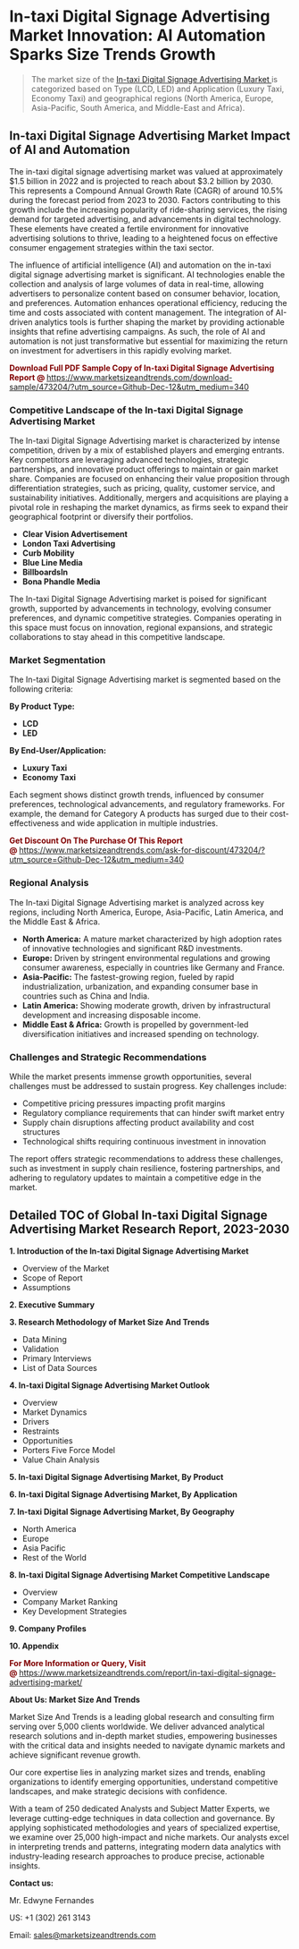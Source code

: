 <H1>In-taxi Digital Signage Advertising Market Innovation: AI Automation Sparks Size Trends Growth</H1><blockquote><p>The market size of the <a href="https://www.marketsizeandtrends.com/download-sample/473204/?utm_source=Github-Dec-12&amp;utm_medium=340" target="_blank">In-taxi Digital Signage Advertising Market </a>is categorized based on Type (LCD, LED) and Application (Luxury Taxi, Economy Taxi) and geographical regions (North America, Europe, Asia-Pacific, South America, and Middle-East and Africa).</p></blockquote><p><h2>In-taxi Digital Signage Advertising Market Impact of AI and Automation</h2><p>The in-taxi digital signage advertising market was valued at approximately $1.5 billion in 2022 and is projected to reach about $3.2 billion by 2030. This represents a Compound Annual Growth Rate (CAGR) of around 10.5% during the forecast period from 2023 to 2030. Factors contributing to this growth include the increasing popularity of ride-sharing services, the rising demand for targeted advertising, and advancements in digital technology. These elements have created a fertile environment for innovative advertising solutions to thrive, leading to a heightened focus on effective consumer engagement strategies within the taxi sector.</p><p>The influence of artificial intelligence (AI) and automation on the in-taxi digital signage advertising market is significant. AI technologies enable the collection and analysis of large volumes of data in real-time, allowing advertisers to personalize content based on consumer behavior, location, and preferences. Automation enhances operational efficiency, reducing the time and costs associated with content management. The integration of AI-driven analytics tools is further shaping the market by providing actionable insights that refine advertising campaigns. As such, the role of AI and automation is not just transformative but essential for maximizing the return on investment for advertisers in this rapidly evolving market.</p></p><p><strong><span style="color: #800000;">Download Full PDF Sample Copy of In-taxi Digital Signage Advertising Report @</span>&nbsp;</strong><a href="https://www.marketsizeandtrends.com/download-sample/473204/?utm_source=Github-Dec-12&amp;utm_medium=340">https://www.marketsizeandtrends.com/download-sample/473204/?utm_source=Github-Dec-12&amp;utm_medium=340</a></p><h3>Competitive Landscape of the In-taxi Digital Signage Advertising Market</h3><p>The In-taxi Digital Signage Advertising market is characterized by intense competition, driven by a mix of established players and emerging entrants. Key competitors are leveraging advanced technologies, strategic partnerships, and innovative product offerings to maintain or gain market share. Companies are focused on enhancing their value proposition through differentiation strategies, such as pricing, quality, customer service, and sustainability initiatives. Additionally, mergers and acquisitions are playing a pivotal role in reshaping the market dynamics, as firms seek to expand their geographical footprint or diversify their portfolios.</p><p><strong><p><ul><li>Clear Vision Advertisement </li><li> London Taxi Advertising </li><li> Curb Mobility </li><li> Blue Line Media </li><li> BillboardsIn </li><li> Bona Phandle Media</p></li></ul></p></strong></p><p>The In-taxi Digital Signage Advertising market is poised for significant growth, supported by advancements in technology, evolving consumer preferences, and dynamic competitive strategies. Companies operating in this space must focus on innovation, regional expansions, and strategic collaborations to stay ahead in this competitive landscape.</p><h3>Market Segmentation</h3><p>The In-taxi Digital Signage Advertising market is segmented based on the following criteria:</p><p><strong>By Product Type:</strong></p><p><strong><p><ul><li>LCD </li><li> LED</p></li></ul></p></strong></p><p><strong>By End-User/Application:</strong></p><p><strong><p><ul><li>Luxury Taxi </li><li> Economy Taxi</p></li></ul></p></strong></p><p>Each segment shows distinct growth trends, influenced by consumer preferences, technological advancements, and regulatory frameworks. For example, the demand for Category A products has surged due to their cost-effectiveness and wide application in multiple industries.</p><p><strong><span style="color: #800000;">Get Discount On The Purchase Of This Report @&nbsp;</span></strong><a href="https://www.marketsizeandtrends.com/ask-for-discount/473204/?utm_source=Github-Dec-12&amp;utm_medium=340">https://www.marketsizeandtrends.com/ask-for-discount/473204/?utm_source=Github-Dec-12&amp;utm_medium=340</a></p><h3>Regional Analysis</h3><p>The In-taxi Digital Signage Advertising market is analyzed across key regions, including North America, Europe, Asia-Pacific, Latin America, and the Middle East &amp; Africa.</p><ul><li><strong>North America:</strong> A mature market characterized by high adoption rates of innovative technologies and significant R&amp;D investments.</li><li><strong>Europe:</strong> Driven by stringent environmental regulations and growing consumer awareness, especially in countries like Germany and France.</li><li><strong>Asia-Pacific:</strong> The fastest-growing region, fueled by rapid industrialization, urbanization, and expanding consumer base in countries such as China and India.</li><li><strong>Latin America:</strong> Showing moderate growth, driven by infrastructural development and increasing disposable income.</li><li><strong>Middle East &amp; Africa:</strong> Growth is propelled by government-led diversification initiatives and increased spending on technology.</li></ul><h3>Challenges and Strategic Recommendations</h3><p>While the market presents immense growth opportunities, several challenges must be addressed to sustain progress. Key challenges include:</p><ul><li>Competitive pricing pressures impacting profit margins</li><li>Regulatory compliance requirements that can hinder swift market entry</li><li>Supply chain disruptions affecting product availability and cost structures</li><li>Technological shifts requiring continuous investment in innovation</li></ul><p>The report offers strategic recommendations to address these challenges, such as investment in supply chain resilience, fostering partnerships, and adhering to regulatory updates to maintain a competitive edge in the market.</p><h2>Detailed TOC of Global In-taxi Digital Signage Advertising Market Research Report, 2023-2030</h2><p><strong>1. Introduction of the In-taxi Digital Signage Advertising Market</strong></p><ul><li>Overview of the Market</li><li>Scope of Report</li><li>Assumptions&nbsp;</li></ul><p><strong>2. Executive Summary</strong></p><p><strong>3. Research Methodology of <strong>Market Size And Trends</strong></strong></p><ul><li>Data Mining</li><li>Validation</li><li>Primary Interviews</li><li>List of Data Sources&nbsp;</li></ul><p><strong>4. In-taxi Digital Signage Advertising Market Outlook</strong></p><ul><li>Overview</li><li>Market Dynamics</li><li>Drivers</li><li>Restraints</li><li>Opportunities</li><li>Porters Five Force Model</li><li>Value Chain Analysis&nbsp;</li></ul><p><strong>5. In-taxi Digital Signage Advertising Market, By Product</strong></p><p><strong>6. In-taxi Digital Signage Advertising Market, By Application</strong></p><p><strong>7. In-taxi Digital Signage Advertising Market, By Geography</strong></p><ul><li>North America</li><li>Europe</li><li>Asia Pacific</li><li>Rest of the World&nbsp;</li></ul><p><strong>8. In-taxi Digital Signage Advertising Market Competitive Landscape</strong></p><ul><li>Overview</li><li>Company Market Ranking</li><li>Key Development Strategies&nbsp;</li></ul><p><strong>9. Company Profiles</strong></p><p><strong>10. Appendix</strong></p><p><strong><span style="color: #800000;">For More Information or Query, Visit @&nbsp;</span></strong><a href="https://www.marketsizeandtrends.com/report/in-taxi-digital-signage-advertising-market/">https://www.marketsizeandtrends.com/report/in-taxi-digital-signage-advertising-market/</a></p><p></p><p><strong>About Us:&nbsp;Market Size And Trends</strong></p><p>Market Size And Trends&nbsp;is a leading global research and consulting firm serving over 5,000 clients worldwide. We deliver advanced analytical research solutions and in-depth market studies, empowering businesses with the critical data and insights needed to navigate dynamic markets and achieve significant revenue growth.</p><p>Our core expertise lies in analyzing market sizes and trends, enabling organizations to identify emerging opportunities, understand competitive landscapes, and make strategic decisions with confidence.</p><p>With a team of 250 dedicated Analysts and Subject Matter Experts, we leverage cutting-edge techniques in data collection and governance. By applying sophisticated methodologies and years of specialized expertise, we examine over 25,000 high-impact and niche markets. Our analysts excel in interpreting trends and patterns, integrating modern data analytics with industry-leading research approaches to produce precise, actionable insights.</p><p><strong>Contact us:</strong></p><p>Mr. Edwyne Fernandes</p><p>US: +1 (302) 261 3143</p><p>Email: <a href="mailto:sales@marketsizeandtrends.com">sales@marketsizeandtrends.com</a>&nbsp;</p>
